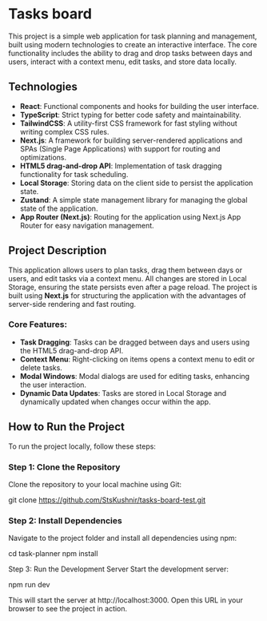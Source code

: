 # Tasks board

This project is a simple web application for task planning and management, built using modern technologies to create an interactive interface. The core functionality includes the ability to drag and drop tasks between days and users, interact with a context menu, edit tasks, and store data locally.

## Technologies

- **React**: Functional components and hooks for building the user interface.
- **TypeScript**: Strict typing for better code safety and maintainability.
- **TailwindCSS**: A utility-first CSS framework for fast styling without writing complex CSS rules.
- **Next.js**: A framework for building server-rendered applications and SPAs (Single Page Applications) with support for routing and optimizations.
- **HTML5 drag-and-drop API**: Implementation of task dragging functionality for task scheduling.
- **Local Storage**: Storing data on the client side to persist the application state.
- **Zustand**: A simple state management library for managing the global state of the application.
- **App Router (Next.js)**: Routing for the application using Next.js App Router for easy navigation management.

## Project Description

This application allows users to plan tasks, drag them between days or users, and edit tasks via a context menu. All changes are stored in Local Storage, ensuring the state persists even after a page reload. The project is built using **Next.js** for structuring the application with the advantages of server-side rendering and fast routing.

### Core Features:
- **Task Dragging**: Tasks can be dragged between days and users using the HTML5 drag-and-drop API.
- **Context Menu**: Right-clicking on items opens a context menu to edit or delete tasks.
- **Modal Windows**: Modal dialogs are used for editing tasks, enhancing the user interaction.
- **Dynamic Data Updates**: Tasks are stored in Local Storage and dynamically updated when changes occur within the app.

## How to Run the Project

To run the project locally, follow these steps:

### Step 1: Clone the Repository

Clone the repository to your local machine using Git:

git clone https://github.com/StsKushnir/tasks-board-test.git

### Step 2: Install Dependencies
Navigate to the project folder and install all dependencies using npm:

cd task-planner
npm install

Step 3: Run the Development Server
Start the development server:

npm run dev 

This will start the server at http://localhost:3000. Open this URL in your browser to see the project in action.


